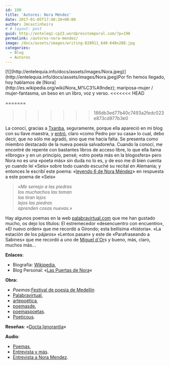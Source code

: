 ```yaml
---
id: 198
title: 'Autores: Nora Méndez'
date: 2017-01-05T17:40:20+00:00
author: Jmcastinheira
# # layout: post
guid: http://enteleq1-cp23.wordpresstemporal.com/?p=198
permalink: /autores-nora-mendez/
image: /docs/assets/images/writing-828911_640-640x288.jpg
categories:
  - Blog
  - Autores
---
```

<p align="left">
  [![](http://entelequia.info/docs/assets/images/Nora.jpeg)](http://entelequia.info/docs/assets/images/Nora.jpeg)Por fin hemos llegado, hoy hablamos de [Nora](http://es.wikipedia.org/wiki/Nora_M%C3%A9ndez); mariposa-mujer / mujer-fantasma, un beso en un libro, voz y verso.
<<<<<<< HEAD
</p>
=======

>>>>>>> 186db3ed77b40c7493a2fedc023e873cd977b3e0

La conocí, gracias a [Txanba](http://nopronunciesminombre.blogspot.com/), seguramente, porque ella apareció en mi blog con su llave maestra, y [entró](http://lorealenelespejo.blogspot.com/2007/06/hoy.html), claro «como Pedro por su casa» lo cual, debo decir, que no sólo me agradó, sino que me hacía falta. Se presenta como miembro destacado de la nueva poesía salvadoreña. Cuando la conocí, me encontré de repente con bastantes libros de acceso libre, lo que ella llama «librogs» y en un principio, pensé; «otro poeta más en la blogosfera» pero Nora no es una «poeta más» sin duda no lo es, y de eso me di bien cuenta yo cuando leí «Seis» sobre todo cuando escuché su recital en Alemania; y entonces le escribí este poema: «[leyendo 6 de Nora Méndez](http://lorealenelespejo.blogspot.com/2007/07/leyendo-6-de-nora-mendez.html)» en respuesta a este poema de «Seis»

> _«Me semejo a las piedras  
> los muchachos las toman  
> las tiran lejos  
> lejos las piedras  
> aprenden cosas nuevas.»_

Hay algunos poemas en la web [palabravirtual.com](https://www.palabravirtual.com/index.php?ir=vozvia.php&wi=548&show=vozvid&p=Nora+M%E9ndez) que me han gustado mucho, os dejo los títulos: El estremecedor «desencuentro con encuentro», «El nuevo orden» que me recordó a Girondo; esta bellísima «historia». «La estación de los pájaros» «Lentos pasan» y este de «Parafraseando a Sabines» que me recordó a uno de [Miguel d´Or](http://amediavoz.com/dors.htm#ES%20LO%20QUE%20LLAMAN%20GLORIA)s y bueno, más, claro, muchos más&#8230;

**Enlaces**:

  * Biografía: [Wikipedia](http://es.wikipedia.org/wiki/Nora_M%C3%A9ndez "Nora Mendez"),
  * Blog Personal: «[Las Puertas de Nora](https://laspuertasdenora.blogspot.com/ "Nora Mendez")«

**Obra:**

  * _Poemas:_[Festival de poesía de Medellín](http://www.festivaldepoesiademedellin.org/pub.php/es/Revista/ultimas_ediciones/74_75/mendez.html)
  * [Palabravirtual](http://www.palabravirtual.com/index.php?ir=crit.php&wid=548&show=poemas&p=Nora+M%E9ndez "Nora Mendez"),
  * [artepoética](http://www.artepoetica.net/Nora_Mendez.htm),
  * [poemasde](http://www.poemasde.net/amor/poemas_vida_obra_nora_mendez/ "Nora Mendez"),
  * [poemaspoetas](http://www.poemaspoetas.com/nora-mendez "Nora Mendez").
  * [Poeticous](https://www.poeticous.com/nora-mendez?locale=es).

**Reseñas**: «[Docta Ignorantia](http://bolux.blogspot.com/2007/10/blogs-salvadoreos-seis.html "Nora Mendez")»

**Audio**:

  * [Poemas](http://www.palabravirtual.com/index.php?ir=voz.php),
  * [Entrevista y más](http://puertadenora.blogspot.com/2007/12/musica-y-poesia-una-vieja-amistad.html "Nora Mendez").
  * [Entrevista a Nora Mendez](https://www.youtube.com/watch?v=dSqmpKXlw9Q).